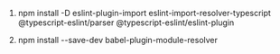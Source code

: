 1) npm install -D eslint-plugin-import eslint-import-resolver-typescript @typescript-eslint/parser @typescript-eslint/eslint-plugin

2) npm install --save-dev babel-plugin-module-resolver